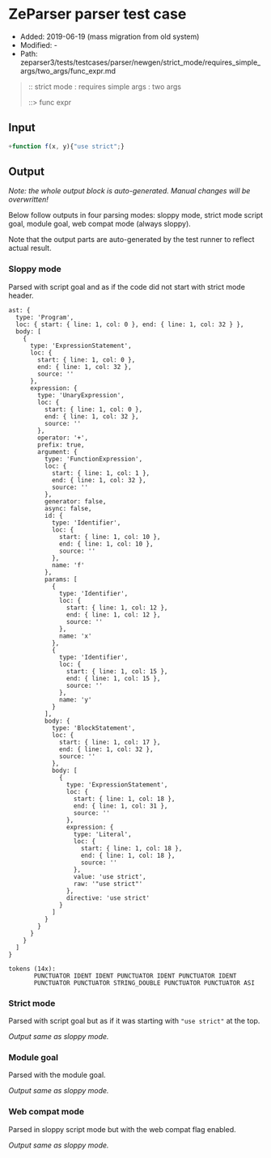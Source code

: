 # ZeParser parser test case

- Added: 2019-06-19 (mass migration from old system)
- Modified: -
- Path: zeparser3/tests/testcases/parser/newgen/strict_mode/requires_simple_args/two_args/func_expr.md

> :: strict mode : requires simple args : two args
>
> ::> func expr

## Input

`````js
+function f(x, y){"use strict";}
`````

## Output

_Note: the whole output block is auto-generated. Manual changes will be overwritten!_

Below follow outputs in four parsing modes: sloppy mode, strict mode script goal, module goal, web compat mode (always sloppy).

Note that the output parts are auto-generated by the test runner to reflect actual result.

### Sloppy mode

Parsed with script goal and as if the code did not start with strict mode header.

`````
ast: {
  type: 'Program',
  loc: { start: { line: 1, col: 0 }, end: { line: 1, col: 32 } },
  body: [
    {
      type: 'ExpressionStatement',
      loc: {
        start: { line: 1, col: 0 },
        end: { line: 1, col: 32 },
        source: ''
      },
      expression: {
        type: 'UnaryExpression',
        loc: {
          start: { line: 1, col: 0 },
          end: { line: 1, col: 32 },
          source: ''
        },
        operator: '+',
        prefix: true,
        argument: {
          type: 'FunctionExpression',
          loc: {
            start: { line: 1, col: 1 },
            end: { line: 1, col: 32 },
            source: ''
          },
          generator: false,
          async: false,
          id: {
            type: 'Identifier',
            loc: {
              start: { line: 1, col: 10 },
              end: { line: 1, col: 10 },
              source: ''
            },
            name: 'f'
          },
          params: [
            {
              type: 'Identifier',
              loc: {
                start: { line: 1, col: 12 },
                end: { line: 1, col: 12 },
                source: ''
              },
              name: 'x'
            },
            {
              type: 'Identifier',
              loc: {
                start: { line: 1, col: 15 },
                end: { line: 1, col: 15 },
                source: ''
              },
              name: 'y'
            }
          ],
          body: {
            type: 'BlockStatement',
            loc: {
              start: { line: 1, col: 17 },
              end: { line: 1, col: 32 },
              source: ''
            },
            body: [
              {
                type: 'ExpressionStatement',
                loc: {
                  start: { line: 1, col: 18 },
                  end: { line: 1, col: 31 },
                  source: ''
                },
                expression: {
                  type: 'Literal',
                  loc: {
                    start: { line: 1, col: 18 },
                    end: { line: 1, col: 18 },
                    source: ''
                  },
                  value: 'use strict',
                  raw: '"use strict"'
                },
                directive: 'use strict'
              }
            ]
          }
        }
      }
    }
  ]
}

tokens (14x):
       PUNCTUATOR IDENT IDENT PUNCTUATOR IDENT PUNCTUATOR IDENT
       PUNCTUATOR PUNCTUATOR STRING_DOUBLE PUNCTUATOR PUNCTUATOR ASI
`````

### Strict mode

Parsed with script goal but as if it was starting with `"use strict"` at the top.

_Output same as sloppy mode._

### Module goal

Parsed with the module goal.

_Output same as sloppy mode._

### Web compat mode

Parsed in sloppy script mode but with the web compat flag enabled.

_Output same as sloppy mode._
